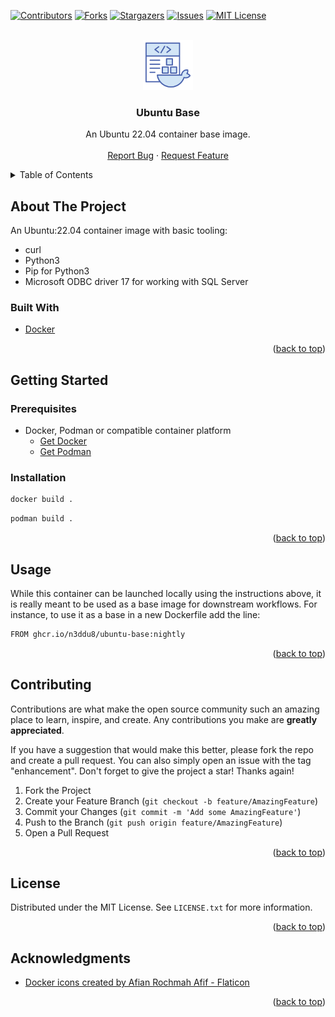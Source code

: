 <!-- Improved compatibility of back to top link: See: https://github.com/othneildrew/Best-README-Template/pull/73 -->
<a name="readme-top"></a>
<!--
*** Thanks for checking out the Best-README-Template. If you have a suggestion
*** that would make this better, please fork the repo and create a pull request
*** or simply open an issue with the tag "enhancement".
*** Don't forget to give the project a star!
*** Thanks again! Now go create something AMAZING! :D
-->



<!-- PROJECT SHIELDS -->
<!--
*** I'm using markdown "reference style" links for readability.
*** Reference links are enclosed in brackets [ ] instead of parentheses ( ).
*** See the bottom of this document for the declaration of the reference variables
*** for contributors-url, forks-url, etc. This is an optional, concise syntax you may use.
*** https://www.markdownguide.org/basic-syntax/#reference-style-links
-->
[![Contributors][contributors-shield]][contributors-url]
[![Forks][forks-shield]][forks-url]
[![Stargazers][stars-shield]][stars-url]
[![Issues][issues-shield]][issues-url]
[![MIT License][license-shield]][license-url]



<!-- PROJECT LOGO -->
<br />
<div align="center">
  <a href="https://github.com/n3ddu8/ubuntu-base">
    <img src="images/logo.png" alt="Logo" width="80" height="80">
  </a>

<h3 align="center">Ubuntu Base</h3>

  <p align="center">
    An Ubuntu 22.04 container base image.
    <br />
    <br />
    <a href="https://github.com/n3ddu8/ubuntu-base/issues/new?labels=bug&template=bug-report---.md">Report Bug</a>
    ·
    <a href="https://github.com/n3ddu8/ubuntu-base/issues/new?labels=enhancement&template=feature-request---.md">Request Feature</a>
  </p>
</div>



<!-- TABLE OF CONTENTS -->
<details>
  <summary>Table of Contents</summary>
  <ol>
    <li>
      <a href="#about-the-project">About The Project</a>
      <ul>
        <li><a href="#built-with">Built With</a></li>
      </ul>
    </li>
    <li>
      <a href="#getting-started">Getting Started</a>
      <ul>
        <li><a href="#prerequisites">Prerequisites</a></li>
        <li><a href="#installation">Installation</a></li>
      </ul>
    </li>
    <li><a href="#usage">Usage</a></li>
    <li><a href="#contributing">Contributing</a></li>
    <li><a href="#license">License</a></li>
    <li><a href="#acknowledgments">Acknowledgments</a></li>
  </ol>
</details>



<!-- ABOUT THE PROJECT -->
## About The Project

An Ubuntu:22.04 container image with basic tooling:
* curl
* Python3
* Pip for Python3
* Microsoft ODBC driver 17 for working with SQL Server

### Built With

* [Docker](https://www.docker.com/)

<p align="right">(<a href="#readme-top">back to top</a>)</p>



<!-- GETTING STARTED -->
## Getting Started

### Prerequisites

* Docker, Podman or compatible container platform
  * [Get Docker](https://docs.docker.com/get-docker/)
  * [Get Podman](https://podman.io/docs/installation)

### Installation

```sh
docker build .
```

```sh
podman build .
```

<p align="right">(<a href="#readme-top">back to top</a>)</p>



<!-- USAGE EXAMPLES -->
## Usage

While this container can be launched locally using the instructions above, it is really meant to be used as a base image for downstream workflows. For instance, to use it as a base in a new Dockerfile add the line:
```sh
FROM ghcr.io/n3ddu8/ubuntu-base:nightly
```

<p align="right">(<a href="#readme-top">back to top</a>)</p>



<!-- CONTRIBUTING -->
## Contributing

Contributions are what make the open source community such an amazing place to learn, inspire, and create. Any contributions you make are **greatly appreciated**.

If you have a suggestion that would make this better, please fork the repo and create a pull request. You can also simply open an issue with the tag "enhancement".
Don't forget to give the project a star! Thanks again!

1. Fork the Project
2. Create your Feature Branch (`git checkout -b feature/AmazingFeature`)
3. Commit your Changes (`git commit -m 'Add some AmazingFeature'`)
4. Push to the Branch (`git push origin feature/AmazingFeature`)
5. Open a Pull Request

<p align="right">(<a href="#readme-top">back to top</a>)</p>



<!-- LICENSE -->
## License

Distributed under the MIT License. See `LICENSE.txt` for more information.

<p align="right">(<a href="#readme-top">back to top</a>)</p>



<!-- ACKNOWLEDGMENTS -->
## Acknowledgments

* [Docker icons created by Afian Rochmah Afif - Flaticon](https://www.flaticon.com/free-icons/docker)

<p align="right">(<a href="#readme-top">back to top</a>)</p>



<!-- MARKDOWN LINKS & IMAGES -->
<!-- https://www.markdownguide.org/basic-syntax/#reference-style-links -->
[contributors-shield]: https://img.shields.io/github/contributors/n3ddu8/ubuntu-base.svg?style=for-the-badge
[contributors-url]: https://github.com/n3ddu8/ubuntu-base/graphs/contributors
[forks-shield]: https://img.shields.io/github/forks/n3ddu8/ubuntu-base.svg?style=for-the-badge
[forks-url]: https://github.com/n3ddu8/ubuntu-base/network/members
[stars-shield]: https://img.shields.io/github/stars/n3ddu8/ubuntu-base.svg?style=for-the-badge
[stars-url]: https://github.com/n3ddu8/ubuntu-base/stargazers
[issues-shield]: https://img.shields.io/github/issues/n3ddu8/ubuntu-base.svg?style=for-the-badge
[issues-url]: https://github.com/n3ddu8/ubuntu-base/issues
[license-shield]: https://img.shields.io/github/license/n3ddu8/ubuntu-base.svg?style=for-the-badge
[license-url]: https://github.com/n3ddu8/ubuntu-base/blob/master/LICENSE.txt
